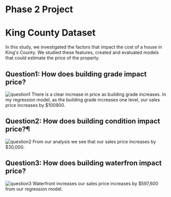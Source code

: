 # Phase 2 Project

# King County Dataset

In this study, we investigated the factors that impact the cost of a house in King's County. We studied these features, created and evaluated models that could estimate the price of the property.

## Question1: How does building grade impact price?

![question1]('pics/Question1.png')
There is a clear increase in price as building grade increases. In my regression model, as the building grade increases one level, our sales price increases by $100900.

## Question2: How does building condition impact price?¶

![question2]('pics/Question2.png')
From our analysis we see that our sales price increases by $30,000.

## Question3: How does building waterfron impact price?

![question3]('pics/Question3.png')
Waterfront increases our sales price increases by $597,600 from our regression model.
